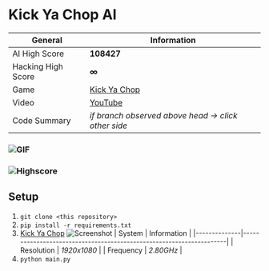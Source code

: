 # Kick Ya Chop AI
| General           | Information                                                         |
|--------------     |---------------------------------------------------------------------|
| AI High Score     | **108427**                                                          |
| Hacking High Score| **∞**                                                               |
| Game              | [Kick Ya Chop](https://www.addictinggames.com/clicker/kick-ya-chop) |
| Video             | [YouTube](https://youtu.be/FtH4Y9FFi3Q)                             |
| Code Summary      | *if branch observed above head &rarr; click other side*             |
### ![GIF](https://media.giphy.com/media/VzufVpCGsVHSPoZTwX/giphy-downsized-large.gif)
### ![Highscore](https://user-images.githubusercontent.com/97115586/162262349-88a2cd81-6c2d-4af0-9403-fca8765be07f.png)
## Setup
1. `git clone <this repository>`
2. `pip install -r requirements.txt`
3. [Kick Ya Chop](https://www.addictinggames.com/clicker/kick-ya-chop)
  ![Screenshot](https://user-images.githubusercontent.com/97115586/162037885-bc01f8ef-3410-493c-b323-f58dd6ba9726.png)
    | System       | Information                                                         |
    |--------------|---------------------------------------------------------------------|
    | Resolution   | *1920x1080*                                                         |
    | Frequency    | *2.80GHz*                                                           |   
4. `python main.py`
